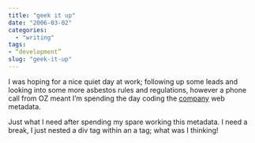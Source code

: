 ```yaml
---
title: "geek it up"
date: "2006-03-02"
categories: 
  - "writing"
tags:
- “development”
slug: "geek-it-up"
---
```


I was hoping for a nice quiet day at work; following up some leads and looking into some more asbestos rules and regulations, however a phone call from OZ meant I’m spending the day coding the [company][1] web metadata.

Just what I need after spending my spare working this metadata. I need a break, I just nested a div tag within an a tag; what was I thinking!

[1]:	https://www.oscarproducts.com